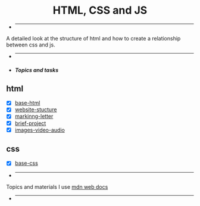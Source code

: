 <h1 align="center">HTML, CSS and JS</h1>

- <hr/>

A detailed look at the structure of html and how to create a relationship between css and js.

- <hr/>

- <h4><i>Topics and tasks</i></h4>
<h2>html</h2>

- [x] [base-html](base-html)
- [x] [website-stucture](website-stucture)
- [x] [markinng-letter](markinng-letter)
- [x] [brief-project](brief-project)
- [x] [images-video-audio](images-video-audio)

<h2>css</h2>

- [x] [base-css](base-css)

- <hr/>

Topics and materials I use <a href="https://developer.mozilla.org/en-US/docs/Learn/HTML">mdn web docs</a>

- <hr/>